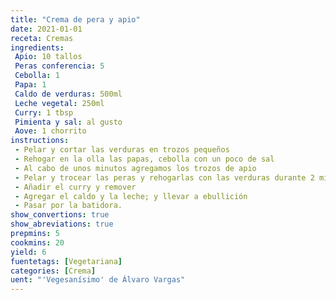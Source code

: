 ```yaml
---
title: "Crema de pera y apio"
date: 2021-01-01
receta: Cremas
ingredients:
 Apio: 10 tallos
 Peras conferencia: 5 
 Cebolla: 1
 Papa: 1
 Caldo de verduras: 500ml
 Leche vegetal: 250ml
 Curry: 1 tbsp
 Pimienta y sal: al gusto
 Aove: 1 chorrito
instructions:
 - Pelar y cortar las verduras en trozos pequeños
 - Rehogar en la olla las papas, cebolla con un poco de sal
 - Al cabo de unos minutos agregamos los trozos de apio
 - Pelar y trocear las peras y rehogarlas con las verduras durante 2 minutos
 - Añadir el curry y remover
 - Agregar el caldo y la leche; y llevar a ebullición
 - Pasar por la batidora.
show_convertions: true
show_abreviations: true
prepmins: 5
cookmins: 20
yield: 6
fuentetags: [Vegetariana]
categories: [Crema]
uent: "'Vegesanísimo' de Álvaro Vargas"
---
```



<!--stackedit_data:
eyJoaXN0b3J5IjpbLTQ4NzEyOTUyNl19
-->